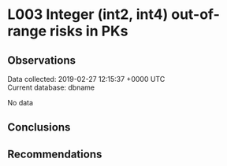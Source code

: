 # L003 Integer (int2, int4) out-of-range risks in PKs #

## Observations ##
Data collected: 2019-02-27 12:15:37 +0000 UTC  
Current database: dbname  


No data

## Conclusions ##


## Recommendations ##
